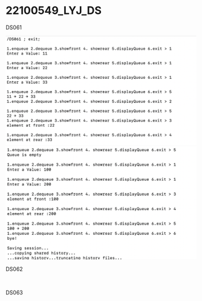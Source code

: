 # 22100549_LYJ_DS

DS061

<img src="https://github.com/yunji-1ee/22100549_LYJ_DS/blob/main/Lab12/RESULT/DS061(1).png?raw=true">

<img src="https://github.com/yunji-1ee/22100549_LYJ_DS/blob/main/Lab12/RESULT/DS061(2).png?raw=true">



DS062

<img src="">

<img src="">


DS063

<img src="">

<img src="">
